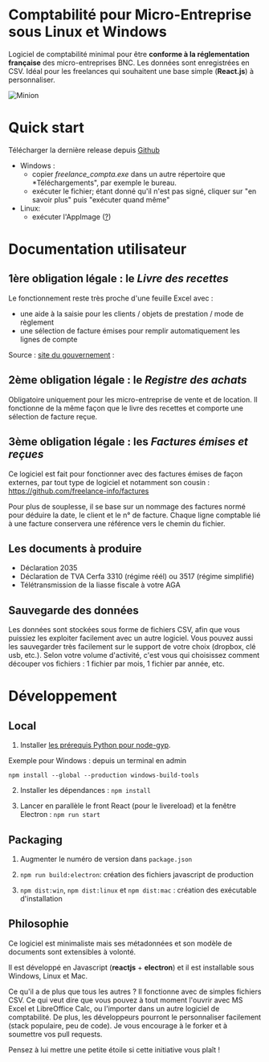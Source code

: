 # Comptabilité pour Micro-Entreprise sous Linux et Windows

Logiciel de comptabilité minimal pour être **conforme à la réglementation française** des micro-entreprises BNC.
Les données sont enregistrées en CSV.
Idéal pour les freelances qui souhaitent une base simple (**React.js**) à personnaliser.

![Minion](./compta.png)

# Quick start

Télécharger la dernière release depuis [Github](https://github.com/freelance-info/freelance-compta/releases)

 - Windows : 
   - copier *freelance_compta.exe* dans un autre répertoire que *Téléchargements", par exemple le bureau.
   - exécuter le fichier; étant donné qu'il n'est pas signé, cliquer sur "en savoir plus" puis "exécuter quand même"
 - Linux:
   - exécuter l'AppImage ([?](https://docs.appimage.org/introduction/quickstart.html#ref-quickstart))

# Documentation utilisateur

## 1ère obligation légale : le _Livre des recettes_

Le fonctionnement reste très proche d'une feuille Excel avec :
- une aide à la saisie pour les clients / objets de prestation / mode de règlement
- une sélection de facture émises pour remplir automatiquement les lignes de compte

Source : [site du gouvernement](https://www.service-public.fr/professionnels-entreprises/vosdroits/R54994) :

## 2ème obligation légale : le _Registre des achats_

Obligatoire uniquement pour les micro-entreprise de vente et de location.
Il fonctionne de la même façon que le livre des recettes et comporte une sélection de facture reçue.

## 3ème obligation légale : les _Factures émises et reçues_ 

Ce logiciel est fait pour fonctionner avec des factures émises de façon externes, par tout type de logiciel et notamment son cousin :
https://github.com/freelance-info/factures

Pour plus de souplesse, il se base sur un nommage des factures normé pour déduire la date, le client et le n° de facture.
Chaque ligne comptable lié à une facture conservera une référence vers le chemin du fichier.

## Les documents à produire

- Déclaration 2035
- Déclaration de TVA Cerfa 3310 (régime réél) ou 3517 (régime simplifié)
- Télétransmission de la liasse fiscale à votre AGA

## Sauvegarde des données

Les données sont stockées sous forme de fichiers CSV, afin que vous puissiez les exploiter facilement avec un autre logiciel.
Vous pouvez aussi les sauvegarder très facilement sur le support de votre choix (dropbox, clé usb, etc.).
Selon votre volume d'activité, c'est vous qui choisissez comment découper vos fichiers : 1 fichier par mois, 1 fichier par année, etc.


# Développement

## Local

1. Installer [les prérequis Python pour node-gyp](https://github.com/nodejs/node-gyp#Installation).

Exemple pour Windows : depuis un terminal en admin 

```
npm install --global --production windows-build-tools
```

2. Installer les dépendances : `npm install`

3. Lancer en parallèle le front React (pour le livereload) et la fenêtre Electron  : `npm run start`


## Packaging

1. Augmenter le numéro de version dans `package.json`

2. `npm run build:electron`: création des fichiers javascript de production

3. `npm dist:win`, `npm dist:linux` et `npm dist:mac` : création des exécutable d'installation

## Philosophie

Ce logiciel est minimaliste mais ses métadonnées et son modèle de documents sont extensibles à volonté.

Il est développé en Javascript (**reactjs** + **electron**) et il est installable sous Windows, Linux et Mac.

Ce qu'il a de plus que tous les autres ? 
Il fonctionne avec de simples fichiers CSV. Ce qui veut dire que vous pouvez à tout moment l'ouvrir avec MS Excel et LibreOffice Calc, ou l'importer dans un autre logiciel de comptabilité.
De plus, les développeurs pourront le personnaliser facilement (stack populaire, peu de code). Je vous encourage à le forker et à soumettre vos pull requests. 

Pensez à lui mettre une petite étoile si cette initiative vous plaît !



